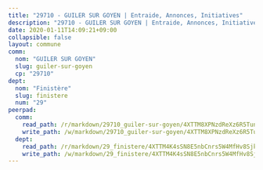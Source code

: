 ```yaml
---
title: "29710 - GUILER SUR GOYEN | Entraide, Annonces, Initiatives"
description: "29710 - GUILER SUR GOYEN | Entraide, Annonces, Initiatives"
date: 2020-01-11T14:09:21+09:00
collapsible: false
layout: commune
comm:
  nom: "GUILER SUR GOYEN"
  slug: guiler-sur-goyen
  cp: "29710"
dept:
  nom: "Finistère"
  slug: finistere
  num: "29"
peerpad:
  comm:
    read_path: /r/markdown/29710_guiler-sur-goyen/4XTTM8XPNzdReXz6R5TunfxjDbCVEAWeKKvd6tHC2AANiiDV6
    write_path: /w/markdown/29710_guiler-sur-goyen/4XTTM8XPNzdReXz6R5TunfxjDbCVEAWeKKvd6tHC2AANiiDV6-K3TgUmukzhTdn6dd5ja9oFuRAV2tpYYwxNd8d5QbMWwuvrDtAgDaNskfhPbqKdKkFcSUKiFbt24Q4kpd1ZRtdqkjxjn1KbbVK6vncSS3ygd2mJfvBoSjKYKQrLL9WLnAANRs2ep4
  dept:
    read_path: /r/markdown/29_finistere/4XTTM4K4sSN8E5nbCnrs5W4MfHv8SjkZXZkMiZwJKZCUFreuC
    write_path: /w/markdown/29_finistere/4XTTM4K4sSN8E5nbCnrs5W4MfHv8SjkZXZkMiZwJKZCUFreuC-K3TgUmttHvLKDBu5vxQ3oPzTia91UxXiaB3vEFjsHJiDiJD9aQfr6ibvcPa75Eo3oX7ob78s9tVxCKrtPM9bLAmDziVCSFjEgZbp3rqL8Ji8Q5aZhxfTcqkGX75WxHS6TQxtiQQ6
---
```


